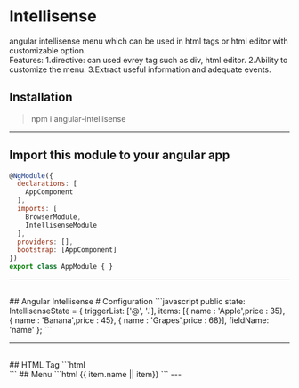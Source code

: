 # Intellisense

angular intellisense menu which can be used in html tags or html editor with customizable option.
<br>
Features:
1.directive: can used evrey tag such as div, html editor.
2.Ability to customize the menu.
3.Extract useful information and adequate events.

## Installation

> npm i angular-intellisense

---
## Import this module to your angular app

```javascript
@NgModule({
  declarations: [
    AppComponent
  ],
  imports: [
    BrowserModule,
    IntellisenseModule
  ],
  providers: [],
  bootstrap: [AppComponent]
})
export class AppModule { }
```

---

<br>
## Angular Intellisense
# Configuration
```javascript
public state: IntellisenseState = {
    triggerList: ['@', '.'],
    items: [{ name : 'Apple',price : 35}, { name : 'Banana',price : 45}, { name : 'Grapes',price : 68}],
    fieldName: 'name'
  };
```

---

<br>
## HTML Tag
```html
<div class="form-control" intellisense [editable]='true' [menuRef]="menu" [state]='state'
    (contentChange)="input_onChangeContent($event)"
    (eventCapture)="input_onEventChange($event)">
</div>
```
## Menu
```html
<intellisense-menu #menu >
  <a *ngFor="let item of state.items; let i = index;" [class.select]="i === intellisense?.itemIndex" (click)="menuItem_onClick(menu, i)">
    {{ item.name || item}}
  </a>
</intellisense-menu>
```
---
